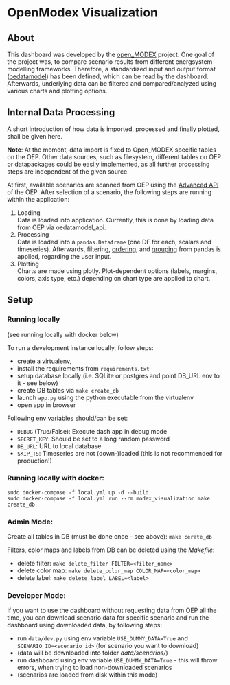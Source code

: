 # OpenModex Visualization

## About

This dashboard was developed by the [open_MODEX](https://reiner-lemoine-institut.de/open_modex/) project. 
One goal of the project was, to compare scenario results from different energsystem modelling frameworks. 
Therefore, a standardized input and output format ([oedatamodel](https://github.com/open-modex/oedatamodel)) has been defined, 
which can be read by the dashboard. Afterwards, underlying data can be filtered and compared/analyzed using various charts and plotting options.

## Internal Data Processing

A short introduction of how data is imported, processed and finally plotted, shall be given here.

**Note**: At the moment, data import is fixed to Open_MODEX specific tables on the OEP. 
Other data sources, such as filesystem, different tables on OEP or datapackages could be easily implemented, 
as all further processing steps are independent of the given source.

At first, available scenarios are scanned from OEP using the [Advanced API](https://oep-data-interface.readthedocs.io/en/latest/api/advanced.html) of the OEP.
After selection of a scenario, the following steps are running within the application:

1. Loading  
Data is loaded into application. Currently, this is done by loading data from OEP via oedatamodel_api.
2. Processing  
Data is loaded into a `pandas.Dataframe` (one DF for each, scalars and timeseries). Afterwards, filtering, [ordering](https://pandas.pydata.org/docs/reference/api/pandas.DataFrame.sort_values.html), and [grouping](https://pandas.pydata.org/docs/reference/api/pandas.DataFrame.groupby.html) from pandas is applied, regarding the user input.
3. Plotting  
Charts are made using plotly. Plot-dependent options (labels, margins, colors, axis type, etc.) depending on chart type are applied to chart.

## Setup

### Running locally

(see running locally with docker below)

To run a development instance locally, follow steps:
- create a virtualenv, 
- install the requirements from `requirements.txt`
- setup database locally (i.e. SQLite or postgres and point DB_URL env to it - see below)
- create DB tables via `make create_db`
- launch `app.py` using the python executable from the virtualenv
- open app in browser

Following env variables should/can be set:
- `DEBUG` (True/False): Execute dash app in debug mode
- `SECRET_KEY`: Should be set to a long random password
- `DB_URL`: URL to local database
- `SKIP_TS`: Timeseries are not (down-)loaded (this is not recommended for production!)

### Running locally with docker:

```
sudo docker-compose -f local.yml up -d --build
sudo docker-compose -f local.yml run --rm modex_visualization make create_db
```

### Admin Mode:

Create all tables in DB (must be done once - see above):
`make cerate_db`

Filters, color maps and labels from DB can be deleted using the _Makefile_:
- delete filter: `make delete_filter FILTER=<filter_name>`
- delete color map: `make delete_color_map COLOR_MAP=<color_map>`
- delete label: `make delete_label LABEL=<label>`


### Developer Mode:

If you want to use the dashboard without requesting data from OEP all the time, 
you can download scenario data for specific scenario and run the dashboard using downloaded data, by following steps:
- run `data/dev.py` using env variable `USE_DUMMY_DATA=True` and `SCENARIO_ID=<scenario_id>` (for scenario you want to download)
- (data will be downloaded into folder _data/scenarios/_)
- run dashboard using env variable `USE_DUMMY_DATA=True` - this will throw errors, when trying to load non-downloaded scenarios
- (scenarios are loaded from disk within this mode)
